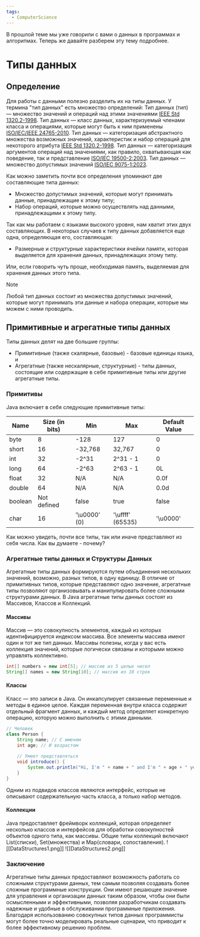 ```yaml
---
tags:
  - ComputerScience
---
```

В прошлой теме мы уже говорили с вами о данных в программах и алгоритмах. Теперь же давайте разберем эту тему подробнее.
# Типы данных
## Определение
Для работы с данными полезно разделить их на типы данных. У термина "тип данных" есть множество определений:
Тип данных (тип) — множество значений и операций над этими значениями [IEEE Std 1320.2-1998](https://standards.ieee.org/ieee/1320.2/2005/).
Тип данных — класс данных, характеризуемый членами класса и операциями, которые могут быть к ним применены [ISO/IEC/IEEE 24765-2010](https://www.iso.org/standard/50518.html).
Тип данных — категоризация абстрактного множества возможных значений, характеристик и набор операций для некоторого атрибута [IEEE Std 1320.2-1998](https://standards.ieee.org/ieee/1320.2/2005/).
Тип данных — категоризация аргументов операций над значениями, как правило, охватывающая как поведение, так и представление [ISO/IEC 19500-2:2003](https://www.iso.org/standard/32619.html).
Тип данных — множество допустимых значений [ISO/IEC 9075-1:2023](https://www.iso.org/standard/76583.html).

Как можно заметить почти все определения упоминают две составляющие типа данных:
- Множество допустимых значений, которые могут принимать данные, принадлежащие к этому типу;
- Набор операций, которые можно осуществлять над данными, принадлежащими к этому типу.

Так как мы работаем с языками высокого уровня, нам хватит этих двух составляющих. В некоторых случаев к типу данных добавляется еще одна, определяющая его, составляющая:
- Размерные и структурные характеристики ячейки памяти, которая выделяется для хранения данных, принадлежащих этому типу.

Или, если говорить чуть проще, необходимая память, выделяемая для хранения данных этого типа. 

> [!note]
> Любой тип данных состоит из множества допустимых значений, которые могут принимать эти данные и набора операции, которые мы можем с ними проводить.

## Примитивные и агрегатные типы данных
Типы данных делят на две большие группы:
- Примитивные (также скалярные, базовые) - базовые единицы языка, и
- Агрегатные (также нескалярные, структурные) - типы данных, состоящие или содержащие в себе примитивные типы или другие агрегатные типы.

### Примитивы
Java включает в себя следующие примитивные типы:

| Name    | Size (in bits) | Min          | Max          | Default Value |
|---------|----------------|--------------|--------------|---------------|
| byte    | 8              | -128         | 127          | 0             |
| short   | 16             | -32,768      | 32,767       | 0             |
| int     | 32             | -2^31        | 2^31 - 1     | 0             |
| long    | 64             | -2^63        | 2^63 - 1     | 0L            |
| float   | 32             | N/A          | N/A          | 0.0f          |
| double  | 64             | N/A          | N/A          | 0.0d          |
| boolean | Not defined    | false        | true         | false         |
| char    | 16             | '\u0000' (0) | '\uffff' (65535) | '\u0000' |

Как можно увидеть, почти все типы, так или иначе представляют из себя числа. Как вы думаете - почему?

### Агрегатные типы данных и Структуры Данных

Агрегатные типы данных формируются путем объединения нескольких значений, возможно, разных типов, в одну единицу. В отличие от примитивных типов, которые представляют одно значение, агрегатные типы позволяют организовывать и манипулировать более сложными структурами данных. В Java агрегатные типы данных состоят из Массивов, Классов и Коллекций. 
#### Массивы
Массив — это совокупность элементов, каждый из которых идентифицируется индексом массива. Все элементы массива имеют один и тот же тип данных. Массивы полезны, когда у вас есть коллекция значений, которые логически связаны и которыми можно управлять коллективно.

```java
int[] numbers = new int[5]; // массив из 5 целых чисел
String[] names = new String[10]; // массив из 10 строк
```

#### Классы
Класс — это записи в Java. Он инкапсулирует связанные переменные и методы в единое целое. Каждая переменная внутри класса содержит отдельный фрагмент данных, и каждый метод определяет конкретную операцию, которую можно выполнить с этими данными.

```Java
// Человек
class Person {
    String name; // С именем
    int age; // И возрастом
    
	// Умеет представляться
    void introduce() {
        System.out.println("Hi, I'm " + name + " and I'm " + age + " years old."); 
    }
}
```

Одним из подвидов классов являются интерфейс, которые не описывают содержательную часть класса, а только набор методов.
#### Коллекции
Java предоставляет фреймворк коллекций, которая определяет несколько классов и интерфейсов для обработки совокупностей объектов одного типа, как массивы. Общие типы коллекций включают List(списки), Set(множества) и Map(словари, сопоставления).
![[DataStructures1.png]]
![[DataStructures2.png]]
### Заключение
Агрегатные типы данных предоставляют возможность работать со сложными структурами данных, тем самым позволяя создавать более сложные программные конструкции. Они имеют решающее значение для управления и организации данных таким образом, чтобы они были осмысленными и эффективными, позволяя разработчикам создавать надежные и удобные в обслуживании программные приложения. Благодаря использованию совокупных типов данных программисты могут более точно моделировать реальные сценарии, что приводит к более эффективному решению проблем.


